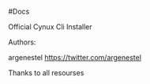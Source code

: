 #Docs

Official Cynux Cli Installer

Authors:

argenestel <https://twitter.com/argenestel>


Thanks to all resourses 
